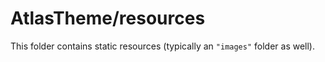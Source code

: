 # AtlasTheme/resources

This folder contains static resources (typically an `"images"` folder as well).
